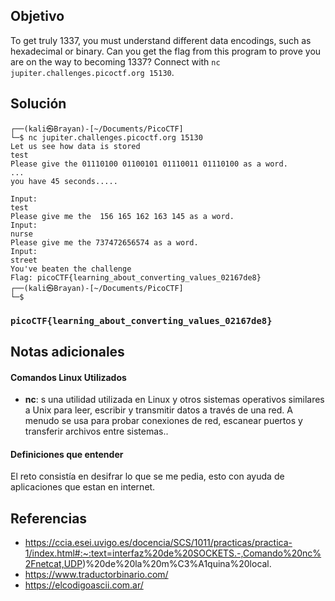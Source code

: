 ## Objetivo

To get truly 1337, you must understand different data encodings, such as hexadecimal or binary. Can you get the flag from this program to prove you are on the way to becoming 1337? Connect with `nc jupiter.challenges.picoctf.org 15130`.

## Solución
```
┌──(kali㉿Brayan)-[~/Documents/PicoCTF]
└─$ nc jupiter.challenges.picoctf.org 15130
Let us see how data is stored
test
Please give the 01110100 01100101 01110011 01110100 as a word.
...
you have 45 seconds.....

Input:
test
Please give me the  156 165 162 163 145 as a word.
Input:
nurse
Please give me the 737472656574 as a word.
Input:
street
You've beaten the challenge
Flag: picoCTF{learning_about_converting_values_02167de8}                                                 
┌──(kali㉿Brayan)-[~/Documents/PicoCTF]
└─$ 
```

### `picoCTF{learning_about_converting_values_02167de8}`

## Notas adicionales

#### Comandos Linux Utilizados 

- **nc**: s una utilidad utilizada en Linux y otros sistemas operativos similares a Unix para leer, escribir y transmitir datos a través de una red. A menudo se usa para probar conexiones de red, escanear puertos y transferir archivos entre sistemas..

#### Definiciones que entender

El reto consistía en desifrar lo que se me pedia, esto con ayuda de aplicaciones que estan en internet.

## Referencias

-  https://ccia.esei.uvigo.es/docencia/SCS/1011/practicas/practica-1/index.html#:~:text=interfaz%20de%20SOCKETS.-,Comando%20nc%2Fnetcat,UDP)%20de%20la%20m%C3%A1quina%20local.
- https://www.traductorbinario.com/
- https://elcodigoascii.com.ar/